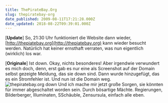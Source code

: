 ```yaml
---
title: ThePirateBay.Org
slug: thepiratebay-org
date_published: 2009-08-11T17:21:28.000Z
date_updated: 2018-08-22T09:39:01.000Z
---
```


[**Update**] So, 21:30 Uhr funktioniert die Website dann wieder, [http://thepiatebay.org](http://thepiatebay.org) kann wieder besucht werden. Natürlich hat keiner ernsthaft verraten, was nun eigentlich (wirklich) los war.

[**Originale**] Ist down. Okay, nichts besonderes! Aber irgendwie verwundert es mich doch, denn, erst gab es nur eine als Screenshot auf der Domain selbst gezeigte Meldung, das sie down sind. Dann wurde hinzugefügt, das es ein Stromfehler ist. Und nun ist die Domain weg.
![thepiratebay.org down](//picdump.thafaker.de/2009/08/22679123.jpg)
Und ich mache mir jetzt große Sorgen, sie könnten für immer abgeschaltet worden sein. Durch bösartige Mächte. Regierungen, Bilderberger, Illuminaten, SSchäuble, Zensursula, einfach alle eben.

